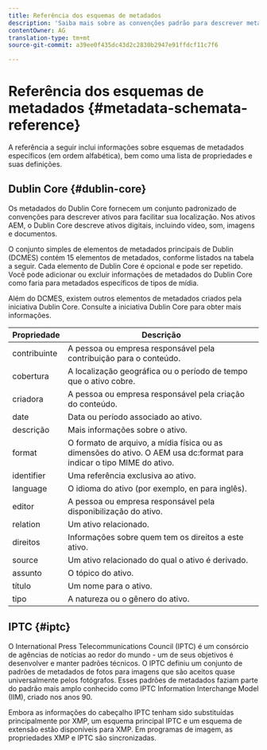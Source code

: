 ```yaml
---
title: Referência dos esquemas de metadados
description: 'Saiba mais sobre as convenções padrão para descrever metadados de ativos, incluindo Dublin Core, IPTC e outros esquemas de metadados. '
contentOwner: AG
translation-type: tm+mt
source-git-commit: a39ee0f435dc43d2c2830b2947e91ffdcf11c7f6

---
```



# Referência dos esquemas de metadados {#metadata-schemata-reference}

A referência a seguir inclui informações sobre esquemas de metadados específicos (em ordem alfabética), bem como uma lista de propriedades e suas definições.

## Dublin Core {#dublin-core}

Os metadados do Dublin Core fornecem um conjunto padronizado de convenções para descrever ativos para facilitar sua localização. Nos ativos AEM, o Dublin Core descreve ativos digitais, incluindo vídeo, som, imagens e documentos.

O conjunto simples de elementos de metadados principais de Dublin (DCMES) contém 15 elementos de metadados, conforme listados na tabela a seguir. Cada elemento de Dublin Core é opcional e pode ser repetido. Você pode adicionar ou excluir informações de metadados do Dublin Core como faria para metadados específicos de tipos de mídia.

Além do DCMES, existem outros elementos de metadados criados pela iniciativa Dublin Core. Consulte a iniciativa [](https://dublincore.org/) Dublin Core para obter mais informações.

| Propriedade | Descrição |
|---|---|
| contribuinte | A pessoa ou empresa responsável pela contribuição para o conteúdo. |
| cobertura | A localização geográfica ou o período de tempo que o ativo cobre. |
| criadora | A pessoa ou empresa responsável pela criação do conteúdo. |
| date | Data ou período associado ao ativo. |
| descrição | Mais informações sobre o ativo. |
| format | O formato de arquivo, a mídia física ou as dimensões do ativo. O AEM usa dc:format para indicar o tipo MIME do ativo. |
| identifier | Uma referência exclusiva ao ativo. |
| language | O idioma do ativo (por exemplo, en para inglês). |
| editor | A pessoa ou empresa responsável pela disponibilização do ativo. |
| relation | Um ativo relacionado. |
| direitos | Informações sobre quem tem os direitos a este ativo. |
| source | Um ativo relacionado do qual o ativo é derivado. |
| assunto | O tópico do ativo. |
| título | Um nome para o ativo. |
| tipo | A natureza ou o gênero do ativo. |

## IPTC {#iptc}

O International Press Telecommunications Council (IPTC) é um consórcio de agências de notícias ao redor do mundo - um de seus objetivos é desenvolver e manter padrões técnicos. O IPTC definiu um conjunto de padrões de metadados de fotos para imagens que são aceitos quase universalmente pelos fotógrafos. Esses padrões de metadados faziam parte do padrão mais amplo conhecido como IPTC Information Interchange Model (IIM), criado nos anos 90.

Embora as informações do cabeçalho IPTC tenham sido substituídas principalmente por XMP, um esquema principal IPTC e um esquema de extensão estão disponíveis para XMP. Em programas de imagem, as propriedades XMP e IPTC são sincronizadas.
